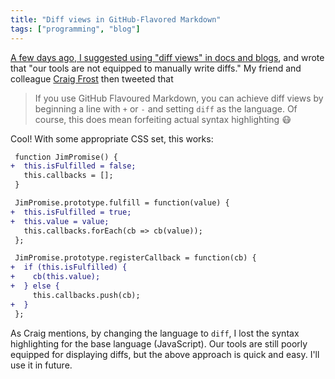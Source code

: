 ```yaml
---
title: "Diff views in GitHub-Flavored Markdown"
tags: ["programming", "blog"]
---
```


[A few days ago, I suggested using "diff views" in docs and blogs](/2017/11/23/diff-views/),
and wrote that "our tools are not equipped to manually write diffs."
My friend and colleague [Craig Frost](https://twitter.com/_ctfd_uk/status/934767358559780864)
then tweeted that

> If you use GitHub Flavoured Markdown,
> you can achieve diff views by beginning a line with `+` or `-`
> and setting `diff` as the language.
> Of course, this does mean forfeiting actual syntax highlighting 😷

Cool! With some appropriate CSS set, this works:

```diff
 function JimPromise() {
+  this.isFulfilled = false;
   this.callbacks = [];
 }

 JimPromise.prototype.fulfill = function(value) {
+  this.isFulfilled = true;
+  this.value = value;
   this.callbacks.forEach(cb => cb(value));
 };

 JimPromise.prototype.registerCallback = function(cb) {
+  if (this.isFulfilled) {
+    cb(this.value);
+  } else {
     this.callbacks.push(cb);
+  }
 };
```

As Craig mentions,
by changing the language to `diff`,
I lost the syntax highlighting for the base language (JavaScript).
Our tools are still poorly equipped for displaying diffs,
but the above approach is quick and easy.
I'll use it in future.
